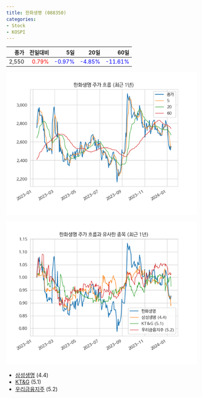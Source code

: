 ```yaml
---
title: 한화생명 (088350)
categories:
- Stock
- KOSPI
---
```


|종가|전일대비|5일|20일|60일|
|---:|-------:|--:|---:|---:|
|2,550|<span style="color: red">0.79%</span>|<span style="color: blue">-0.97%</span>|<span style="color: blue">-4.85%</span>|<span style="color: blue">-11.61%</span>|


<!-- more -->

![088350](/assets/images/stock/088350.png)

![088350](/assets/images/stock/088350_sim.png)

- [삼성생명](/032830/) (4.4)
- [KT&G](/033780/) (5.1)
- [우리금융지주](/316140/) (5.2)